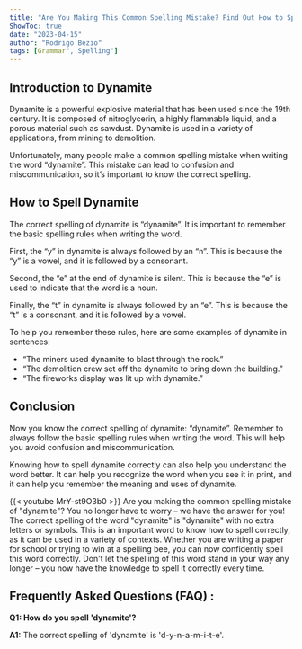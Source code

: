 ```yaml
---
title: "Are You Making This Common Spelling Mistake? Find Out How to Spell 'Dynamite' Right Now!"
ShowToc: true 
date: "2023-04-15"
author: "Rodrigo Bezio" 
tags: [Grammar", Spelling"]
---
```

## Introduction to Dynamite

Dynamite is a powerful explosive material that has been used since the 19th century. It is composed of nitroglycerin, a highly flammable liquid, and a porous material such as sawdust. Dynamite is used in a variety of applications, from mining to demolition.

Unfortunately, many people make a common spelling mistake when writing the word “dynamite”. This mistake can lead to confusion and miscommunication, so it’s important to know the correct spelling.

## How to Spell Dynamite

The correct spelling of dynamite is “dynamite”. It is important to remember the basic spelling rules when writing the word.

First, the “y” in dynamite is always followed by an “n”. This is because the “y” is a vowel, and it is followed by a consonant.

Second, the “e” at the end of dynamite is silent. This is because the “e” is used to indicate that the word is a noun.

Finally, the “t” in dynamite is always followed by an “e”. This is because the “t” is a consonant, and it is followed by a vowel.

To help you remember these rules, here are some examples of dynamite in sentences:

* “The miners used dynamite to blast through the rock.”
* “The demolition crew set off the dynamite to bring down the building.”
* “The fireworks display was lit up with dynamite.”

## Conclusion

Now you know the correct spelling of dynamite: “dynamite”. Remember to always follow the basic spelling rules when writing the word. This will help you avoid confusion and miscommunication.

Knowing how to spell dynamite correctly can also help you understand the word better. It can help you recognize the word when you see it in print, and it can help you remember the meaning and uses of dynamite.

{{< youtube MrY-st9O3b0 >}} 
Are you making the common spelling mistake of "dynamite"? You no longer have to worry – we have the answer for you! The correct spelling of the word "dynamite" is "dynamite" with no extra letters or symbols. This is an important word to know how to spell correctly, as it can be used in a variety of contexts. Whether you are writing a paper for school or trying to win at a spelling bee, you can now confidently spell this word correctly. Don't let the spelling of this word stand in your way any longer – you now have the knowledge to spell it correctly every time.

## Frequently Asked Questions (FAQ) :
**Q1: How do you spell 'dynamite'?**

**A1:** The correct spelling of 'dynamite' is 'd-y-n-a-m-i-t-e'.





